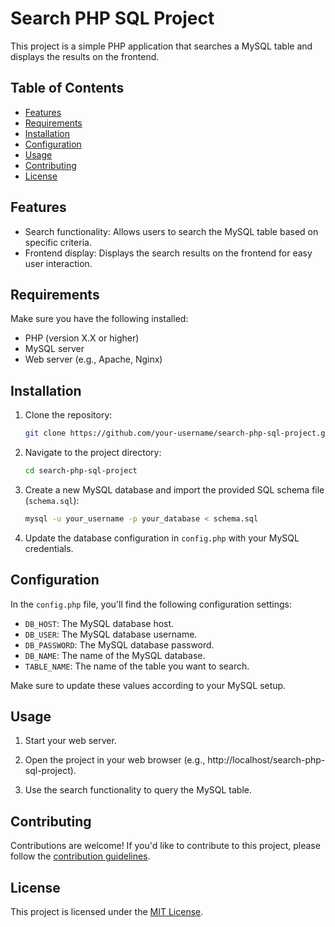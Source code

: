 # Search PHP SQL Project

This project is a simple PHP application that searches a MySQL table and displays the results on the frontend.

## Table of Contents
- [Features](#features)
- [Requirements](#requirements)
- [Installation](#installation)
- [Configuration](#configuration)
- [Usage](#usage)
- [Contributing](#contributing)
- [License](#license)

## Features

- Search functionality: Allows users to search the MySQL table based on specific criteria.
- Frontend display: Displays the search results on the frontend for easy user interaction.

## Requirements

Make sure you have the following installed:

- PHP (version X.X or higher)
- MySQL server
- Web server (e.g., Apache, Nginx)

## Installation

1. Clone the repository:

    ```bash
    git clone https://github.com/your-username/search-php-sql-project.git
    ```

2. Navigate to the project directory:

    ```bash
    cd search-php-sql-project
    ```

3. Create a new MySQL database and import the provided SQL schema file (`schema.sql`):

    ```bash
    mysql -u your_username -p your_database < schema.sql
    ```

4. Update the database configuration in `config.php` with your MySQL credentials.

## Configuration

In the `config.php` file, you'll find the following configuration settings:

- `DB_HOST`: The MySQL database host.
- `DB_USER`: The MySQL database username.
- `DB_PASSWORD`: The MySQL database password.
- `DB_NAME`: The name of the MySQL database.
- `TABLE_NAME`: The name of the table you want to search.

Make sure to update these values according to your MySQL setup.

## Usage

1. Start your web server.

2. Open the project in your web browser (e.g., http://localhost/search-php-sql-project).

3. Use the search functionality to query the MySQL table.

## Contributing

Contributions are welcome! If you'd like to contribute to this project, please follow the [contribution guidelines](CONTRIBUTING.md).

## License

This project is licensed under the [MIT License](LICENSE).
